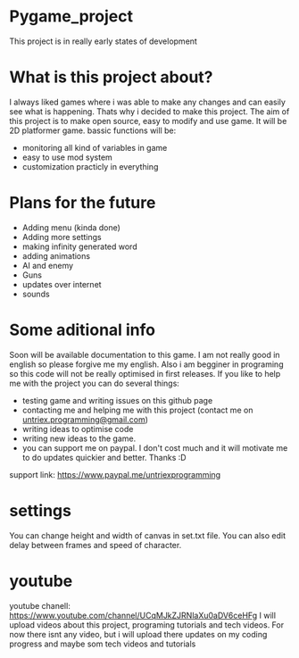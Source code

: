 # Pygame_project
This project is in really early states of development

# What is this project about?
I always liked games where i was able to make any changes and can easily see what is happening. Thats why i decided to make this project.
The aim of this project is to make open source, easy to modify and use game. It will be 2D platformer game.
bassic functions will be:
- monitoring all kind of variables in game
- easy to use mod system
- customization practicly in everything

# Plans for the future
- Adding menu (kinda done)
- Adding more settings
- making infinity generated word
- adding animations
- AI and enemy
- Guns
- updates over internet
- sounds

# Some aditional info
Soon will be available documentation to this game.
I am not really good in english so please forgive me my english. Also i am begginer in programing so this code will not be really optimised in first releases.
If you like to help me with the project you can do several things:
- testing game and writing issues on this github page
- contacting me and helping me with this project (contact me on untriex.programming@gmail.com)
- writing ideas to optimise code
- writing new ideas to the game.
- you can support me on paypal. I don't cost much and it will motivate me to do updates quickier and better.
Thanks :D

support link: https://www.paypal.me/untriexprogramming

# settings
You can change height and width of canvas in set.txt file. You can also edit delay between frames and speed of character.

# youtube
youtube chanell: https://www.youtube.com/channel/UCqMJkZJRNlaXu0aDV6ceHFg
I will upload videos about this project, programing tutorials and tech videos.
For now there isnt any video, but i will upload there updates on my coding progress and maybe som tech videos and tutorials
